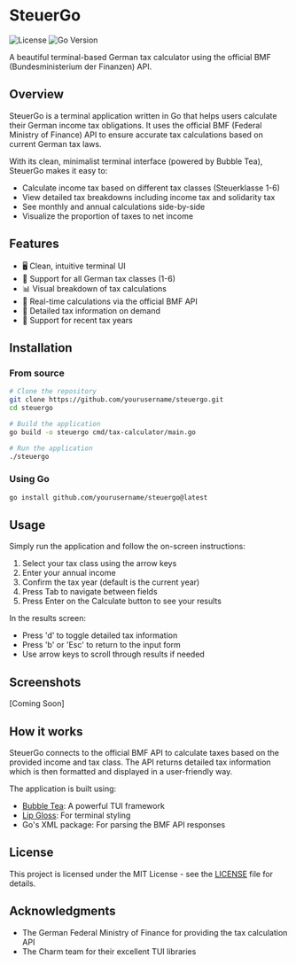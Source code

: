 # SteuerGo

![License](https://img.shields.io/badge/license-MIT-blue)
![Go Version](https://img.shields.io/badge/go-%3E%3D1.18-blue)

A beautiful terminal-based German tax calculator using the official BMF (Bundesministerium der Finanzen) API.

## Overview

SteuerGo is a terminal application written in Go that helps users calculate their German income tax obligations. It uses the official BMF (Federal Ministry of Finance) API to ensure accurate tax calculations based on current German tax laws.

With its clean, minimalist terminal interface (powered by Bubble Tea), SteuerGo makes it easy to:

- Calculate income tax based on different tax classes (Steuerklasse 1-6)
- View detailed tax breakdowns including income tax and solidarity tax
- See monthly and annual calculations side-by-side
- Visualize the proportion of taxes to net income

## Features

- 🖥️ Clean, intuitive terminal UI
- 🔢 Support for all German tax classes (1-6)
- 📊 Visual breakdown of tax calculations
- 🔄 Real-time calculations via the official BMF API
- 📝 Detailed tax information on demand
- 📅 Support for recent tax years

## Installation

### From source

```bash
# Clone the repository
git clone https://github.com/yourusername/steuergo.git
cd steuergo

# Build the application
go build -o steuergo cmd/tax-calculator/main.go

# Run the application
./steuergo
```

### Using Go

```bash
go install github.com/yourusername/steuergo@latest
```

## Usage

Simply run the application and follow the on-screen instructions:

1. Select your tax class using the arrow keys
2. Enter your annual income
3. Confirm the tax year (default is the current year)
4. Press Tab to navigate between fields
5. Press Enter on the Calculate button to see your results

In the results screen:
- Press 'd' to toggle detailed tax information
- Press 'b' or 'Esc' to return to the input form
- Use arrow keys to scroll through results if needed

## Screenshots

[Coming Soon]

## How it works

SteuerGo connects to the official BMF API to calculate taxes based on the provided income and tax class. The API returns detailed tax information which is then formatted and displayed in a user-friendly way.

The application is built using:
- [Bubble Tea](https://github.com/charmbracelet/bubbletea): A powerful TUI framework
- [Lip Gloss](https://github.com/charmbracelet/lipgloss): For terminal styling
- Go's XML package: For parsing the BMF API responses

## License

This project is licensed under the MIT License - see the [LICENSE](LICENSE) file for details.

## Acknowledgments

- The German Federal Ministry of Finance for providing the tax calculation API
- The Charm team for their excellent TUI libraries